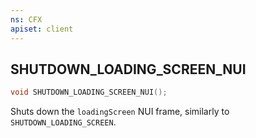 ```yaml
---
ns: CFX
apiset: client
---
```

## SHUTDOWN_LOADING_SCREEN_NUI

```c
void SHUTDOWN_LOADING_SCREEN_NUI();
```

Shuts down the `loadingScreen` NUI frame, similarly to `SHUTDOWN_LOADING_SCREEN`.

